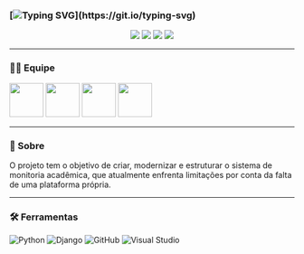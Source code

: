 ### [![Typing SVG](https://readme-typing-svg.herokuapp.com/?color=ffffff&size=45&center=true&vCenter=true&pause=2000&width=1000&lines=Bem-vindo+ao+nosso+Github!+👋;Projeto+Back-End;Quinto+Elemento;)](https://git.io/typing-svg)


<p align="center">
  <img src="https://img.shields.io/github/languages/count/Projetos-de-Extensao/PBE_25.2_8001_I?style=for-the-badge" />
  <img src="https://img.shields.io/github/commit-activity/m/Projetos-de-Extensao/PBE_25.2_8001_I?style=for-the-badge" />
  <img src="https://img.shields.io/bitbucket/issues/Projetos-de-Extensao/PBE_25.2_8001_I?style=for-the-badge" />
  <img src="https://img.shields.io/github/last-commit/Projetos-de-Extensao/PBE_25.2_8001_I?style=for-the-badge" />
</p>

---


### 🧑‍💻 Equipe

 [<img src="https://github.com/BernardoCicchelli.png" width="60"/>](https://github.com/BernardoCicchelli)  [<img src="https://github.com/deivmec.png" width="60"/>](https://github.com/deivmec) [<img src="https://github.com/felipegoiabah.png" width="60"/>](https://github.com/felipegoiabah)  [<img src="https://github.com/vinimarinhooo.png" width="60"/>](https://github.com/vinimarinhooo) 



      
---

### 📌 Sobre 
O projeto tem o objetivo de criar, modernizar e estruturar o sistema de monitoria acadêmica, que atualmente enfrenta limitações por conta da falta de uma plataforma própria. 

---

### 🛠️ Ferramentas


![Python](https://img.shields.io/badge/Python-3776AB?style=for-the-badge&logo=python&logoColor=white)
![Django](https://img.shields.io/badge/Django-092E20?style=for-the-badge&logo=django&logoColor=white)
![GitHub](https://img.shields.io/badge/GitHub-181717?style=for-the-badge&logo=github&logoColor=white)
![Visual Studio](https://img.shields.io/badge/Visual%20Studio-5C2D91?style=for-the-badge&logo=visual-studio&logoColor=white)


 
